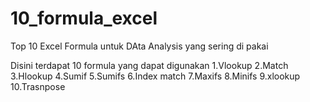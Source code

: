 # 10_formula_excel
Top 10 Excel Formula untuk DAta Analysis yang sering di pakai

Disini terdapat 10 formula yang dapat digunakan 
1.Vlookup
2.Match
3.Hlookup
4.Sumif
5.Sumifs
6.Index match
7.Maxifs
8.Minifs
9.xlookup
10.Trasnpose

